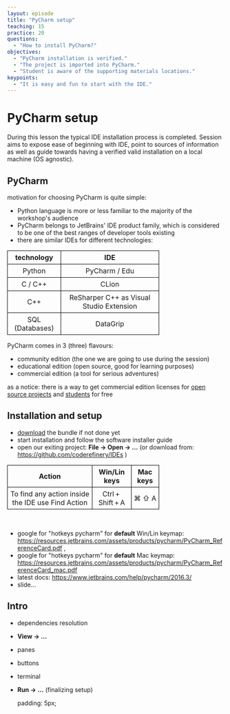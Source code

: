 ```yaml
---
layout: episode
title: "PyCharm setup"
teaching: 15
practice: 20
questions:
  - "How to install PyCharm?"
objectives:
  - "PyCharm installation is verified."
  - "The project is imported into PyCharm."
  - "Student is aware of the supporting materials locations."
keypoints:
  - "It is easy and fun to start with the IDE."
---
```


# PyCharm setup

During this lesson the typical IDE installation process is completed. Session aims to expose ease of beginning with IDE, point to sources of information as well as guide towards having a verified valid installation on a local machine (OS agnostic). 

## PyCharm

motivation for choosing PyCharm is quite simple: 
- Python language is more or less familiar to the majority of the workshop's audience
- PyCharm belongs to JetBrains' IDE product family, which is considered to be one of the best ranges of developer tools existing
- there are similar IDEs for different technologies: 
<table style="width:70%;">
  <tr>
    <th style="text-align: center; border: 1px solid black; padding: 5px;"> technology </th>
    <th style="text-align: center; border: 1px solid black; padding: 5px;"> IDE </th> 
  </tr>
  <tr>
    <td style="text-align: center; border: 1px solid black; padding: 5px;"> Python </td>
    <td style="text-align: center; border: 1px solid black; padding: 5px;"> PyCharm / Edu </td> 
  </tr>  
  <tr>
    <td style="text-align: center; border: 1px solid black; padding: 5px;"> C / C++ </td>
    <td style="text-align: center; border: 1px solid black; padding: 5px;"> CLion </td> 
  </tr>
    <tr>
    <td style="text-align: center; border: 1px solid black; padding: 5px;"> C++ </td>
    <td style="text-align: center; border: 1px solid black; padding: 5px;"> ReSharper C++ as Visual Studio Extension </td> 
  </tr>
  <tr>
    <td style="text-align: center; border: 1px solid black; padding: 5px;"> SQL (Databases) </td>
    <td style="text-align: center; border: 1px solid black; padding: 5px;"> DataGrip </td> 
  </tr>
</table>

PyCharm comes in 3 (three) flavours:
- community edition (the one we are going to use during the session)
- educational edition (open source, good for learning purposes)
- commercial edition (a tool for serious adventures)

as a notice: there is a way to get commercial edition licenses for [open source projects](https://www.jetbrains.com/buy/opensource/#application-rules) and [students](https://www.jetbrains.com/student/) for free

## Installation and setup

- [download](https://www.jetbrains.com/pycharm/download) the bundle if not done yet
- start installation and follow the software installer guide
- open our exiting project: **File -> Open -> ...** (or download from: https://github.com/coderefinery/IDEs )

<table style="width:70%;">
  <tr>
    <th style="text-align: center; border: 1px solid black; padding: 5px;"> Action </th>
    <th style="text-align: center; border: 1px solid black; padding: 5px;"> Win/Lin keys </th> 
    <th style="text-align: center; border: 1px solid black; padding: 5px;"> Mac keys </th>
  </tr>
  <tr>
    <td style="text-align: center; border: 1px solid black; padding: 5px;"> To find any action inside the IDE use Find Action </td>
    <td style="text-align: center; border: 1px solid black; padding: 5px;"> Ctrl + Shift + A </td> 
    <td style="text-align: center; border: 1px solid black; padding: 5px;"> ⌘ ⇧ A  </td>
  </tr>
</table>
<br/>

- google for "hotkeys pycharm" for **default** Win/Lin keymap: https://resources.jetbrains.com/assets/products/pycharm/PyCharm_ReferenceCard.pdf , 
- google for "hotkeys pycharm" for **default** Mac keymap: https://resources.jetbrains.com/assets/products/pycharm/PyCharm_ReferenceCard_mac.pdf
- latest docs: https://www.jetbrains.com/help/pycharm/2016.3/
- slide...

## Intro

- dependencies resolution
- **View -> ...**
- panes
- buttons
- terminal
- **Run -> ...** (finalizing setup)

    padding: 5px;
